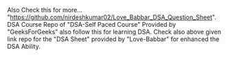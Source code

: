  Also Check this for more... "https://github.com/nirdeshkumar02/Love_Babbar_DSA_Question_Sheet".
 DSA Course Repo of "DSA-Self Paced Course" Provided by "GeeksForGeeks" also follow this for learning DSA.
 Check also above given link repo for the "DSA Sheet" provided by "Love-Babbar" for enhanced the DSA Ability.
